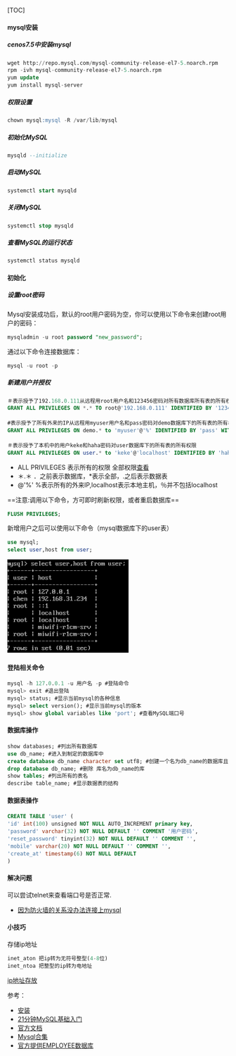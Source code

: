
[TOC]
#### mysql安装
##### cenos7.5中安装mysql
```sql
wget http://repo.mysql.com/mysql-community-release-el7-5.noarch.rpm
rpm -ivh mysql-community-release-el7-5.noarch.rpm
yum update
yum install mysql-server
```

##### 权限设置
```sql
chown mysql:mysql -R /var/lib/mysql
```

##### 初始化MySQL
```sql
mysqld --initialize
```

##### 启动MySQL
```sql
systemctl start mysqld
```

##### 关闭MySQL
```sql
systemctl stop mysqld
```

##### 查看MySQL的运行状态
```sql
systemctl status mysqld
```


#### 初始化
##### 设置root密码
Mysql安装成功后，默认的root用户密码为空，你可以使用以下命令来创建root用户的密码：
```sql
mysqladmin -u root password "new_password";
```

通过以下命令连接数据库：
```sql
mysql -u root -p

```

##### 新建用户并授权
```sql
＃表示授予了192.168.0.111从远程用root用户名和123456密码对所有数据库所有表的所有权限
GRANT ALL PRIVILEGES ON *.* TO root@'192.168.0.111' IDENTIFIED BY '123456' WITH GRANT OPTION;

#表示授予了所有外来的IP从远程用myuser用户名和pass密码对demo数据库下的所有表的所有权限
GRANT ALL PRIVILEGES ON demo.* to 'myuser'@'%' IDENTIFIED BY 'pass' WITH GRANT OPTION;

＃表示授予了本机中的用户keke和haha密码对user数据库下的所有表的所有权限
GRANT ALL PRIVILEGES ON user.* to 'keke'@'localhost' IDENTIFIED BY 'haha' WITH GRANT OPTION; 

```
- ALL PRIVILEGES 表示所有的权限 全部权限[查看](https://dev.mysql.com/doc/refman/5.5/en/privileges-provided.html)
- ＊.＊ ．之前表示数据库，*表示全部，.之后表示数据表
- @'%' %表示所有的外来IP,localhost表示本地主机，％并不包括localhost

==注意:调用以下命令，方可即时刷新权限，或者重启数据库==
```sql
FLUSH PRIVILEGES;
```
新增用户之后可以使用以下命令（mysql数据库下的user表）
```sql
use mysql;
select user,host from user;
```
![](showuser.png)

#### 登陆相关命令
```sql
mysql -h 127.0.0.1 -u 用户名 -p #登陆命令
mysql> exit #退出登陆
mysql> status; #显示当前mysql的各种信息
mysql> select version(); #显示当前mysql的版本
mysql> show global variables like 'port'; #查看MySQL端口号
```

#### 数据库操作
```sql
show databases; #列出所有数据库
use db_name; #进入到制定的数据库中
create database db_name character set utf8; #创建一个名为db_name的数据库且字符编码指定为utf8
drop database db_name; #删除 库名为db_name的库
show tables; #列出所有的表名
describe table_name; #显示数据表的结构
```

#### 数据表操作
```sql
CREATE TABLE 'user' (
'id' int(100) unsigned NOT NULL AUTO_INCREMENT primary key,
'password' varchar(32) NOT NULL DEFAULT '' COMMENT '用户密码',
'reset_password' tinyint(32) NOT NULL DEFAULT '' COMMENT '',
'mobile' varchar(20) NOT NULL DEFAULT '' COMMENT '',
'create_at' timestamp(6) NOT NULL DEFAULT 
)
```




#### 解决问题
可以尝试telnet来查看端口号是否正常.
- [因为防火墙的关系没办法连接上mysql](https://blog.csdn.net/u013257111/article/details/79063578)


#### 小技巧
存储ip地址
```sql
inet_aton 把ip转为无符号整型(4-8位) 
inet_ntoa 把整型的ip转为电地址
```
[ip地址存放](https://www.cnblogs.com/phpper/p/10220703.html)


参考：
- [安装](http://www.runoob.com/mysql/mysql-install.html)
- [21分钟MySQL基础入门](https://github.com/jaywcjlove/mysql-tutorial/blob/master/21-minutes-MySQL-basic-entry.md#%E5%A2%9E%E5%88%A0%E6%94%B9%E6%9F%A5)
- [官方文档](https://dev.mysql.com/doc/refman/5.5/en/)
- [Mysql合集](https://www.cnblogs.com/phpper/category/944100.html)
- [官方提供EMPLOYEE数据库](https://dev.mysql.com/doc/employee/en/employees-installation.html)
